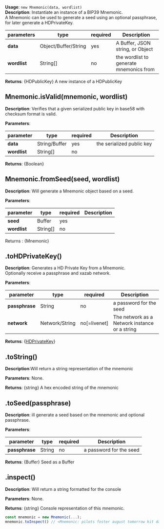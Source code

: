 **Usage**: `new Mnemonic(data, wordlist)`  
**Description**: Instantiate an instance of a BIP39 Mnemonic.  
A Mnemonic can be used to generate a seed using an optional passphrase, for later generate a HDPrivateKey.

| parameters                                | type                   | required           | Description                                                                                                                                                                    |  
|-------------------------------------------|------------------------|--------------------| ------------------------------------------------------------------------------------------------------------------------------------------------------------------------------ |
| **data**                                  | Object/Buffer/String   | yes                | A Buffer, JSON string, or Object                            |
| **wordlist**                              | String[]               | no                 | the wordlist to generate mnemonics from                                                                                                                             |

**Returns**: {HDPublicKey} A new instance of a HDPublicKey

## Mnemonic.isValid(mnemonic, wordlist)

**Description**: Verifies that a given serialized public key in base58 with checksum format is valid.

**Parameters**: 

| parameter                                 | type            | required           | Description                                                                                                                                                                    |  
|-------------------------------------------|-----------------|--------------------| ------------------------------------------------------------------------------------------------------------------------------------------------------------------------------ |
| **data**                                  | String/Buffer   | yes                | the serialized public key                                                                                                                             |
| **wordlist**                              | String[]        | no                 |                                                                                                                              |

**Returns**: {Boolean}

## Mnemonic.fromSeed(seed, wordlist)
**Description**:  Will generate a Mnemonic object based on a seed.

**Parameters**:

| parameter                                | type            | required           | Description                                                                                                                                                                    |  
|------------------------------------------|-----------------|--------------------| ------------------------------------------------------------------------------------------------------------------------------------------------------------------------------ |
| **seed**                                 | Buffer          | yes                |                                                                                                             |
| **wordlist**                             | String[]        | no                 |                                                                                                             |

Returns : {Mnemonic} 


## .toHDPrivateKey()
**Description**:  Generates a HD Private Key from a Mnemonic.  
Optionally receive a passphrase and xazab network.

**Parameters**: 

| parameter                                 | type            | required           | Description                                                                                                                                                                    |  
|-------------------------------------------|-----------------|--------------------| ------------------------------------------------------------------------------------------------------------------------------------------------------------------------------ |
| **passphrase**                            | String          | no                 | a password for the seed                                                                                                                             |
| **network**                               | Network/String  | no[=livenet]       | The network as a Network instance or a string                                                              |
  

**Returns**: {[HDPrivateKey](/usage/Mnemonic)}

## .toString()
**Description**:Will return a string representation of the mnemonic 

**Parameters**: None.  

**Returns**: {string} A hex encoded string of the mnemonic

## .toSeed(passphrase)
**Description**: ill generate a seed based on the mnemonic and optional passphrase.

**Parameters**: 

| parameter                                 | type            | required           | Description                                                                                                                                                                    |  
|-------------------------------------------|-----------------|--------------------| ------------------------------------------------------------------------------------------------------------------------------------------------------------------------------ |
| **passphrase**                            | String          | no                 | a password for the seed                                                                                                                             |
  
**Returns**: {Buffer} Seed as a Buffer

## .inspect()
**Description**: Will return a string formatted for the console

**Parameters**: None.  

**Returns**: {string} Console representation of this mnemonic.

```js
const mnemonic = new Mnemonic(...);
mnemonic.toInspect() // <Mnemonic: pilots foster august tomorrow kit daughter unknown awesome model town village master>
```


